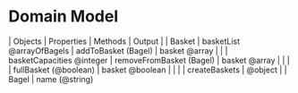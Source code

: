 # Domain Model

| Objects | Properties                  | Methods                  | Output          |
| Basket  | basketList @arrayOfBagels   | addToBasket (Bagel)      | basket @array   |
|         | basketCapacities @integer   | removeFromBasket (Bagel) | basket @array   |
|         |                             | fullBasket (@boolean)    | basket @boolean |
|         |                             | createBaskets            | @object         |
| Bagel   | name (@string)
